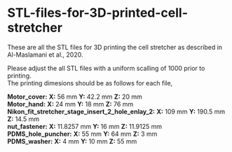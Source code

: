 # STL-files-for-3D-printed-cell-stretcher

These are all the STL files for 3D printing the cell stretcher as described in Al-Maslamani et al., 2020.

Please adjust the all STL files with a uniform scalling of 1000 prior to printing.  \
The printing dimesions should be as follows for each file,   

**Motor_cover:** **X:** 56 mm **Y:** 42.2 mm **Z:** 20 mm \
**Motor_hand:** **X:** 24 mm **Y:** 18 mm **Z:** 76 mm \
**Nikon_fit_stretcher_stage_insert_2_hole_enlay_2:** **X:** 109 mm **Y:** 190.5 mm **Z:** 14.5 mm \
**nut_fastener:** **X:** 11.8257 mm **Y:** 16 mm **Z:**  11.9125 mm \
**PDMS_hole_puncher:** **X:** 55 mm **Y:** 64 mm **Z:** 3 mm \
**PDMS_washer:** **X:** 4 mm **Y:** 10 mm **Z:** 55 mm 
